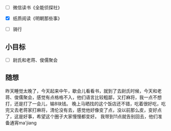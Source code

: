 - [ ] 微信读书《全能侦探社》
- [x] 纸质阅读《明朝那些事》
- [ ] 骑行


## 小目标
- [ ] 尉氏和老蒋、俊儒聚会

## 随想
昨天睡觉太晚了，今天起来中午，歇会儿看看书，就到了去尉氏时候，今天和老蒋、俊儒聚会，感觉有点格格不入，他们语言比较粗鄙，又打麻将，我一点不想打，还是打了一会儿，输8块钱。
晚上马晒找的这个饭店还不错，吃着很好吃，吃完又去老蒋家打麻将，清伦没有去，感觉他好像变了点，没以前那么皮，变好点了，这是好事，希望这个圈子大家慢慢都变好。
我带到11点就告别回去，他们准备通宵ma'jiang